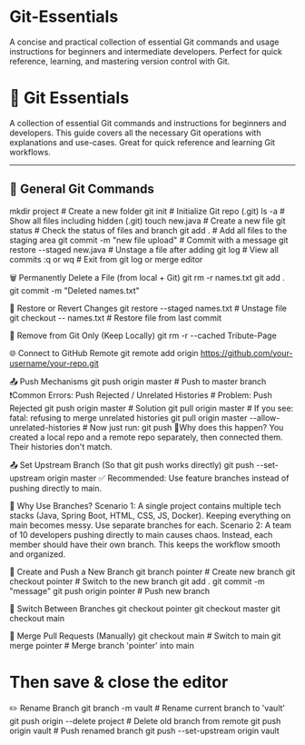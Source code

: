 # Git-Essentials
A concise and practical collection of essential Git commands and usage instructions for beginners and intermediate developers. Perfect for quick reference, learning, and mastering version control with Git.

# 🚀 Git Essentials

A collection of essential Git commands and instructions for beginners and developers. This guide covers all the necessary Git operations with explanations and use-cases. Great for quick reference and learning Git workflows.

---------------------------------------------------------------------------------------------------------------------------------------------------------------------------------------------------------------------

## 📂 General Git Commands

  mkdir project                    # Create a new folder
  git init                         # Initialize Git repo (.git)
  ls -a                            # Show all files including hidden (.git)
  touch new.java                   # Create a new file
  git status                       # Check the status of files and branch
  git add .                        # Add all files to the staging area
  git commit -m "new file upload"  # Commit with a message
  git restore --staged new.java    # Unstage a file after adding
  git log                          # View all commits
  :q or wq                         # Exit from git log or merge editor

🗑️ Permanently Delete a File (from local + Git)
  git rm -r names.txt
  git add .
  git commit -m "Deleted names.txt"

🔄 Restore or Revert Changes
  git restore --staged names.txt   # Unstage file
  git checkout -- names.txt        # Restore file from last commit

🧹 Remove from Git Only (Keep Locally)
  git rm -r --cached Tribute-Page

🌐 Connect to GitHub Remote
  git remote add origin https://github.com/your-username/your-repo.git

📤 Push Mechanisms
  git push origin master           # Push to master branch
 ❗Common Errors: Push Rejected / Unrelated Histories
    # Problem: Push Rejected
    git push origin master
    # Solution
    git pull origin master
    # If you see: fatal: refusing to merge unrelated histories
    git pull origin master --allow-unrelated-histories
    # Now just run:
    git push
  📌Why does this happen?
    You created a local repo and a remote repo separately, then connected them. Their histories don't match.

📤 Set Upstream Branch (So that git push works directly)
  git push --set-upstream origin master
✅ Recommended: Use feature branches instead of pushing directly to main.

🌱 Why Use Branches?
  Scenario 1:
    A single project contains multiple tech stacks (Java, Spring Boot, HTML, CSS, JS, Docker). Keeping everything on main becomes messy. Use separate branches for each.
  Scenario 2:
    A team of 10 developers pushing directly to main causes chaos. Instead, each member should have their own branch. This keeps the workflow smooth and organized.

🌿 Create and Push a New Branch
  git branch pointer               # Create new branch
  git checkout pointer             # Switch to the new branch
  git add .
  git commit -m "message"
  git push origin pointer          # Push new branch
  
🔄 Switch Between Branches
  git checkout pointer
  git checkout master
  git checkout main
  
🔁 Merge Pull Requests (Manually)
  git checkout main                # Switch to main
  git merge pointer                # Merge branch 'pointer' into main
  # Then save & close the editor

✏️ Rename Branch
  git branch -m vault               # Rename current branch to 'vault'
  git push origin --delete project  # Delete old branch from remote
  git push origin vault             # Push renamed branch
  git push --set-upstream origin vault
